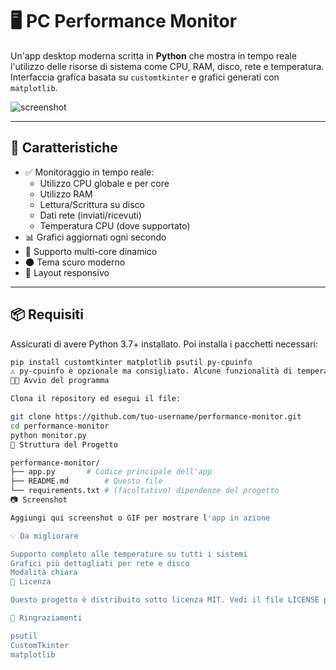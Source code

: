 # 🖥️ PC Performance Monitor

Un'app desktop moderna scritta in **Python** che mostra in tempo reale l'utilizzo delle risorse di sistema come CPU, RAM, disco, rete e temperatura. Interfaccia grafica basata su `customtkinter` e grafici generati con `matplotlib`.

![screenshot](https://your-screenshot-url-here.com) <!-- Sostituisci con uno screenshot se disponibile -->

---

## 🚀 Caratteristiche

- ✅ Monitoraggio in tempo reale:
  - Utilizzo CPU globale e per core
  - Utilizzo RAM
  - Lettura/Scrittura su disco
  - Dati rete (inviati/ricevuti)
  - Temperatura CPU (dove supportato)
- 📊 Grafici aggiornati ogni secondo
- 🧠 Supporto multi-core dinamico
- 🌑 Tema scuro moderno
- 🔧 Layout responsivo

---

## 📦 Requisiti

Assicurati di avere Python 3.7+ installato. Poi installa i pacchetti necessari:

```bash
pip install customtkinter matplotlib psutil py-cpuinfo
⚠️ py-cpuinfo è opzionale ma consigliato. Alcune funzionalità di temperatura possono non essere supportate su tutti i sistemi operativi.
🧑‍💻 Avvio del programma

Clona il repository ed esegui il file:

git clone https://github.com/tuo-username/performance-monitor.git
cd performance-monitor
python monitor.py
📁 Struttura del Progetto

performance-monitor/
├── app.py       # Codice principale dell'app
├── README.md        # Questo file
└── requirements.txt # (facoltativo) dipendenze del progetto
📷 Screenshot

Aggiungi qui screenshot o GIF per mostrare l'app in azione

💡 Da migliorare

Supporto completo alle temperature su tutti i sistemi
Grafici più dettagliati per rete e disco
Modalità chiara
📝 Licenza

Questo progetto è distribuito sotto licenza MIT. Vedi il file LICENSE per maggiori dettagli.

🙌 Ringraziamenti

psutil
CustomTkinter
matplotlib
